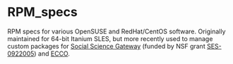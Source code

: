 RPM_specs
=========

RPM specs for various OpenSUSE and RedHat/CentOS software. Originally maintained for 64-bit Itanium SLES, 
but more recently used to manage
custom packages for [Social Science Gateway](http://www2.vrdc.cornell.edu/news/social-science-gateway/) 
(funded by NSF grant [SES-0922005](http://www.nsf.gov/awardsearch/showAward?AWD_ID=0922005)) and [ECCO](http://www2.vrdc.cornell.edu/news/ecco/).
